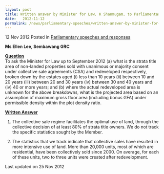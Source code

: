 ```yaml
---
layout: post
title: Written answer by Minister for Law, K Shanmugam, to Parliamentary Question on strata title area of non-landed properties sold with unanimous or majority consent
date:   2012-11-12
permalink: /news/parliamentary-speeches/written-answer-by-minister-for-law--k-shanmugam--to-parliamentar0
---
```


12 Nov 2012 Posted in [Parliamentary speeches and responses](/news/parliamentary-speeches) 

**Ms Ellen Lee, Sembawang GRC**

**<u>Question</u>**  
To ask the Minister for Law up to September 2012 (a) what is the strata title area of non-landed properties sold with unanimous or majority consent under collective sale agreements (CSA) and redeveloped respectively, broken down by the estates aged (i) less than 10 years (ii) between 10 and 20 years (iii) between 20 and 30 years (iv) between 30 and 40 years and (iv) 40 or more years; and (b) where the actual redeveloped area is unknown for the above breakdowns, what is the projected area based on an assumption of maximum gross floor area (including bonus GFA) under permissible density within the plot density ratio.



**<u>Written Answer</u>**  

1. The collective sale regime facilitates the optimal use of land, through the collective decision of at least 80% of strata title owners. We do not track the specific statistics sought by the Member.

2. The statistics that we track indicate that collective sales have resulted in more intensive use of land. More than 20,000 units, most of which are residential, have been collectively sold since 2000. On average, for each of these units, two to three units were created after redevelopment.




<p class="right-side-updated">Last updated on 25 Nov 2012</p> 
